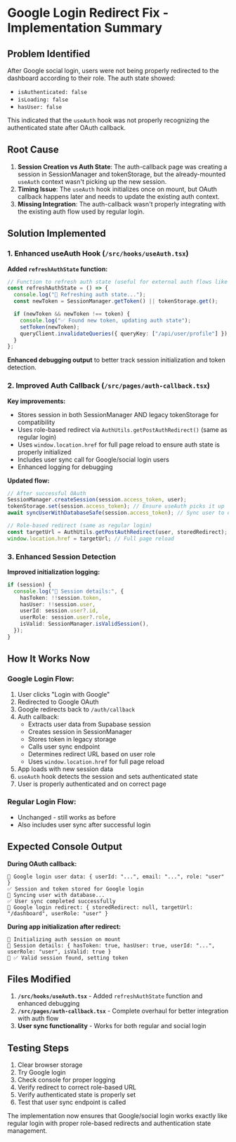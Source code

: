 # Google Login Redirect Fix - Implementation Summary

## Problem Identified

After Google social login, users were not being properly redirected to the dashboard according to their role. The auth state showed:

- `isAuthenticated: false`
- `isLoading: false`
- `hasUser: false`

This indicated that the `useAuth` hook was not properly recognizing the authenticated state after OAuth callback.

## Root Cause

1. **Session Creation vs Auth State**: The auth-callback page was creating a session in SessionManager and tokenStorage, but the already-mounted `useAuth` context wasn't picking up the new session.
2. **Timing Issue**: The `useAuth` hook initializes once on mount, but OAuth callback happens later and needs to update the existing auth context.
3. **Missing Integration**: The auth-callback wasn't properly integrating with the existing auth flow used by regular login.

## Solution Implemented

### 1. Enhanced useAuth Hook (`/src/hooks/useAuth.tsx`)

**Added `refreshAuthState` function:**

```typescript
// Function to refresh auth state (useful for external auth flows like OAuth)
const refreshAuthState = () => {
  console.log("🔄 Refreshing auth state...");
  const newToken = SessionManager.getToken() || tokenStorage.get();

  if (newToken && newToken !== token) {
    console.log("✅ Found new token, updating auth state");
    setToken(newToken);
    queryClient.invalidateQueries({ queryKey: ["/api/user/profile"] });
  }
};
```

**Enhanced debugging output** to better track session initialization and token detection.

### 2. Improved Auth Callback (`/src/pages/auth-callback.tsx`)

**Key improvements:**

- Stores session in both SessionManager AND legacy tokenStorage for compatibility
- Uses role-based redirect via `AuthUtils.getPostAuthRedirect()` (same as regular login)
- Uses `window.location.href` for full page reload to ensure auth state is properly initialized
- Includes user sync call for Google/social login users
- Enhanced logging for debugging

**Updated flow:**

```typescript
// After successful OAuth
SessionManager.createSession(session.access_token, user);
tokenStorage.set(session.access_token); // Ensure useAuth picks it up
await syncUserWithDatabaseSafe(session.access_token); // Sync user to database

// Role-based redirect (same as regular login)
const targetUrl = AuthUtils.getPostAuthRedirect(user, storedRedirect);
window.location.href = targetUrl; // Full page reload
```

### 3. Enhanced Session Detection

**Improved initialization logging:**

```typescript
if (session) {
  console.log("🔧 Session details:", {
    hasToken: !!session.token,
    hasUser: !!session.user,
    userId: session.user?.id,
    userRole: session.user?.role,
    isValid: SessionManager.isValidSession(),
  });
}
```

## How It Works Now

### Google Login Flow:

1. User clicks "Login with Google"
2. Redirected to Google OAuth
3. Google redirects back to `/auth/callback`
4. Auth callback:
   - Extracts user data from Supabase session
   - Creates session in SessionManager
   - Stores token in legacy storage
   - Calls user sync endpoint
   - Determines redirect URL based on user role
   - Uses `window.location.href` for full page reload
5. App loads with new session data
6. `useAuth` hook detects the session and sets authenticated state
7. User is properly authenticated and on correct page

### Regular Login Flow:

- Unchanged - still works as before
- Also includes user sync after successful login

## Expected Console Output

**During OAuth callback:**

```
🔧 Google login user data: { userId: "...", email: "...", role: "user" }
✅ Session and token stored for Google login
🔄 Syncing user with database...
✅ User sync completed successfully
🔧 Google login redirect: { storedRedirect: null, targetUrl: "/dashboard", userRole: "user" }
```

**During app initialization after redirect:**

```
🔧 Initializing auth session on mount
🔧 Session details: { hasToken: true, hasUser: true, userId: "...", userRole: "user", isValid: true }
🔧 ✅ Valid session found, setting token
```

## Files Modified

1. **`/src/hooks/useAuth.tsx`** - Added `refreshAuthState` function and enhanced debugging
2. **`/src/pages/auth-callback.tsx`** - Complete overhaul for better integration with auth flow
3. **User sync functionality** - Works for both regular and social login

## Testing Steps

1. Clear browser storage
2. Try Google login
3. Check console for proper logging
4. Verify redirect to correct role-based URL
5. Verify authenticated state is properly set
6. Test that user sync endpoint is called

The implementation now ensures that Google/social login works exactly like regular login with proper role-based redirects and authentication state management.
